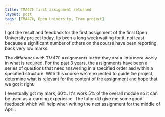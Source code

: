 ```yaml
---
title: TMA470 first assignment returned
layout: post
tags: [TMA470, Open University, Tram project]
---
```


I got the result and feedback for the first assignment of the final Open University project today. Its been a long week waiting for it, not least because a significant number of others on the course have been reporting back very low marks.

The difference with TM470 assignments is that they are a little more wooly in what is required. For the past 3 years, the assignments have been a series of questions that need answering in a specified order and within a specified structure. With this course we're expected to guide the project, determine what is relevant for the content of the assignment and hope that we got it right.

I eventually got my mark, 60%. It's work 5% of the overall module so it can be used as a learning experience. The tutor did give me some good feedback which will help when writing the next assignment for the middle of April.
